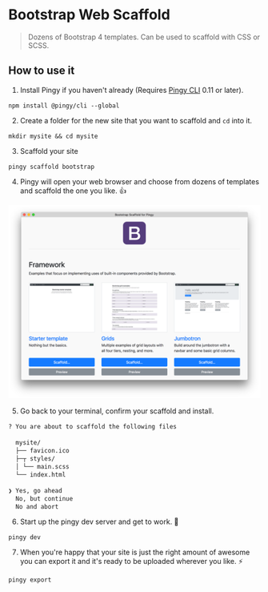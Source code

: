 # Bootstrap Web Scaffold

> Dozens of Bootstrap 4 templates. Can be used to scaffold with CSS or SCSS.

## How to use it

1.  Install Pingy if you haven't already (Requires [Pingy CLI](https://github.com/pingyhq/pingy-cli) 0.11 or later).

```
npm install @pingy/cli --global
```

2. Create a folder for the new site that you want to scaffold and `cd` into it.

```
mkdir mysite && cd mysite
```

3. Scaffold your site

```
pingy scaffold bootstrap
```

4. Pingy will open your web browser and choose from dozens of templates and scaffold the one you like. 👍

<img src="assets/screenshots/pingy-bootstrap-scaffold.png" width="1110">

5. Go back to your terminal, confirm your scaffold and install.

```
? You are about to scaffold the following files

  mysite/
  ├── favicon.ico
  ├─┬ styles/
  │ └── main.scss
  └── index.html

❯ Yes, go ahead
  No, but continue
  No and abort
```

6. Start up the pingy dev server and get to work. 💪

```
pingy dev
```

7. When you're happy that your site is just the right amount of awesome you can export it and it's ready to be uploaded wherever you like. ⚡️

```
pingy export
```